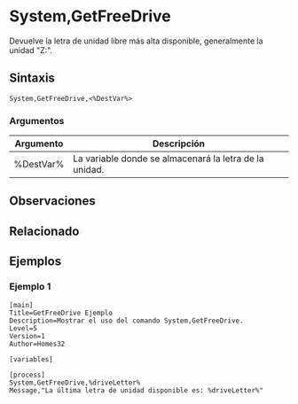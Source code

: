 # System,GetFreeDrive

Devuelve la letra de unidad libre más alta disponible, generalmente la unidad "Z:".

## Sintaxis

```pebakery
System,GetFreeDrive,<%DestVar%>
```

### Argumentos

| Argumento | Descripción |
| --- | --- |
| %DestVar% | La variable donde se almacenará la letra de la unidad. |

## Observaciones

## Relacionado

## Ejemplos

### Ejemplo 1

```pebakery
[main]
Title=GetFreeDrive Ejemplo
Description=Mostrar el uso del comando System,GetFreeDrive.
Level=5
Version=1
Author=Homes32

[variables]

[process]
System,GetFreeDrive,%driveLetter%
Message,"La última letra de unidad disponible es: %driveLetter%"
```
